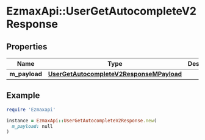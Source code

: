 # EzmaxApi::UserGetAutocompleteV2Response

## Properties

| Name | Type | Description | Notes |
| ---- | ---- | ----------- | ----- |
| **m_payload** | [**UserGetAutocompleteV2ResponseMPayload**](UserGetAutocompleteV2ResponseMPayload.md) |  |  |

## Example

```ruby
require 'Ezmaxapi'

instance = EzmaxApi::UserGetAutocompleteV2Response.new(
  m_payload: null
)
```

